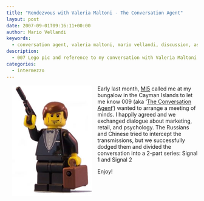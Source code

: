 ```yaml
---
title: "Rendezvous with Valeria Maltoni - The Conversation Agent"
layout: post
date: 2007-09-01T09:16:11+00:00
author: Mario Vellandi
keywords:
  - conversation agent, valeria maltoni, mario vellandi, discussion, ask away
description:
  - 007 Lego pic and reference to my conversation with Valeria Maltoni.
categories:
  - intermezzo
---
```

<img src="/images/2008/spybond.jpg" alt="lego spy bond" hspace="15" align="left" />

Early last month, [MI5](http://en.wikipedia.org/wiki/Mi5 "wikipedia article on mi5") called me at my bungalow in the Cayman Islands to let me know 009 (aka &#8216;[The Conversation Agent](http://www.conversationagent.com "the conversation agent, Valeria Maltoni")&#8216;) wanted to arrange a meeting of minds. I happily agreed and we exchanged dialogue about marketing, retail, and psychology. The Russians and Chinese tried to intercept the transmissions, but we successfully dodged them and divided the conversation into a 2-part series: Signal 1 and Signal 2

Enjoy!
